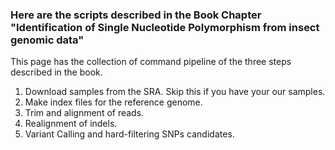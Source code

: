 
### Here are the scripts described in the Book Chapter "Identification of Single Nucleotide Polymorphism from insect genomic data"

This page has the collection of command pipeline of the three steps described in the book.

1. Download samples from the SRA. Skip this if you have your our samples.
2. Make index files for the reference genome.
3. Trim and alignment of reads.
4. Realignment of indels.
5. Variant Calling and hard-filtering SNPs candidates.
